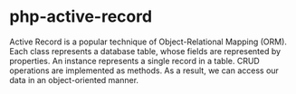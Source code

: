 # php-active-record
Active Record is a popular technique of Object-Relational Mapping (ORM). Each class represents a database table, whose fields are represented by properties. An instance represents a single record in a table. CRUD operations are implemented as methods. As a result, we can access our data in an object-oriented manner.
